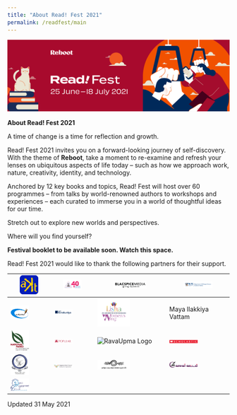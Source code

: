 ```yaml
---
title: "About Read! Fest 2021"
permalink: /readfest/main
---
```


![banner RF](\images\RF_WebsiteHeader.png)

**About Read! Fest 2021**

A time of change is a time for reflection and growth. 

Read! Fest 2021 invites you on a forward-looking journey of self-discovery. With the theme of **Reboot**, take a moment to re-examine and refresh your lenses on ubiquitous aspects of life today – such as how we approach work, nature, creativity, identity, and technology.

Anchored by 12 key books and topics, Read! Fest will host over 60 programmes – from talks by world-renowned authors to workshops and experiences – each curated to immerse you in a world of thoughtful ideas for our time. 

Stretch out to explore new worlds and perspectives. 



Where will you find yourself?



**Festival booklet to be available soon. Watch this space.**



Read! Fest 2021 would like to thank the following partners for their support.

| <img src="/images/RFPartners/AKT Creations2.png" style="width:50%" alt="AKT Creations"/> | <img src="/images/RFPartners/Association of Singapore Tamil Writers logo.jpg" style="width:50%" alt="Association of Singapore Tamil Writers logo"/> | <img src="/images/RFPartners/Blacspice_logo.jpg" style="width:50%" alt="Blacspice_logo"/> | <img src="/images/RFPartners/DBS High Res Logo.jpg" style="width:50%" alt="DBS High Res Logo"/> |
| ------------------------------------------------------------ | ------------------------------------------------------------ | ------------------------------------------------------------ | ------------------------------------------------------------ |
| <img src="/images/RFPartners/Kavimaalai_Logo.png" style="width:50%" alt="Kavimaalai_Logo"/> | <img src="/images/RFPartners/Kino.png" style="width:50%" alt="Kino"/> | <img src="/images/RFPartners/Lisha.png" style="width:50%" alt="Lisha"/> | Maya Ilakkiya Vattam                                         |
| <img src="/images/RFPartners/NParks.png" style="width:50%" alt="NParks"/> | <img src="/images/RFPartners/POPULARLogo-01.jpg" style="width:50%" alt="POPULARLogo-01"/> | <img src="/images/RFPartners/RavaUpma Logo.png" style="width:50%" alt="RavaUpma Logo"/> | <img src="/images/RFPartners/Scholastic.png" style="width:50%" alt="Scholastic"/> |
| <img src="/images/RFPartners/Singai Tamil Singam LOGO.jpg" style="width:50%" alt="Singai Tamil Singam LOGO"/> | <img src="/images/RFPartners/Logo_SBC.jpg" style="width:50%" alt="Logo_SBC"/> | <img src="/images/RFPartners/Tamil Pattimandra Kalai Kazhagam logo.jpg" style="width:50%" alt="Tamil Pattimandra Kalai Kazhagam logo"/> | <img src="/images/RFPartners/Vaasagar Vattam.png" style="width:50%" alt="Vaasagar Vattam"/> |
| <img src="/images/RFPartners/Young Writers.png" style="width:50%" alt="Young Writers"/> |                                                              |                                                              |                                                              |



Updated 31 May 2021
